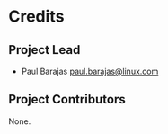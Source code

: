 Credits
=======

Project Lead
----------------

* Paul Barajas <paul.barajas@linux.com>

Project Contributors
------------

None.
